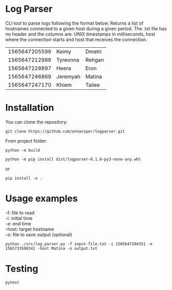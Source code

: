 # Log Parser
CLI tool to parse logs following the format below. Returns a list of hostnames connected to a given host during a given period.
The .txt file has no header and the columns are: UNIX timestamps in milliseconds, host where the connection starts and host that receives the connection.

|                	|          	|       	|
|---------------	|----------	|--------	|
| 1565647205599 	| Keimy    	| Dmetri 	|
| 1565647212986 	| Tyreonna 	| Rehgan 	|
| 1565647228897 	| Heera    	| Eron   	|
| 1565647246869 	| Jeremyah 	| Matina 	|
| 1565647247170 	| Khiem    	| Tailee 	|

# Installation
You can clone the repository:
```commandline
git clone https://github.com/annaviper/logparser.git
```
From project folder:
```
python -m build

python -m pip install dist/logparser-0.1.0-py3-none-any.whl
```
or
```
pip install -e .
```

# Usage examples
-f: file to read  
-i: initial time  
-e: end time  
-host: target hostname  
-o: file to save output (optional)
```
python ./src/log_parser.py -f input-file.txt -i 1565647204351 -e 1565733598341 -host Matina -o output.txt
```

# Testing
```commandline
pytest
```
